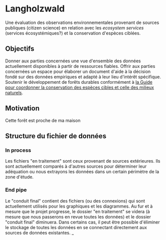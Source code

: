 # Langholzwald

Une évaluation des observations environnementales provenant de sources publiques (citizen science) en relation avec les  _ecosystem services_ (services écosystémiques?) et la conservation d'espèces ciblées.

## Objectifs

Donner aux parties concernées une vue d'ensemble des données actuellement disponibles à partir de ressources fiables. Offrir aux parties concernées un espace pour élaborer un document d'aide à la décision fondé sur des données empiriques et adapté à leur lieu d'intérêt spécifique. Soutenir le développement de forêts durables conformément à [la Guide pour coordonner la conservation des espèces cibles et celle des milieux naturels](https://www.infospecies.ch/fr/assets/content/documents/Plan_dAction_forets_claires-201112-def.pdf).

## Motivation

Cette forêt est proche de ma maison

## Structure du fichier de données

### In process

Les fichiers "en traitement" sont ceux provenant de sources extérieures. Ils sont actuellement comparés à d'autres sources pour déterminer leur adéquation ou nous extrayons les données dans un certain périmètre de la zone d'étude.

### End pipe

Le "conduit final" contient des fichiers (ou des connexions) qui sont actuellement utilisés pour les graphiques et les diagrammes. Au fur et à mesure que le projet progresse, le dossier "en traitement" se videra (à mesure que nous passerons en revue toutes les données) et le dossier "conduit final" diminuera. Dans certains cas, il peut être possible d'éliminer le stockage de toutes les données en se connectant directement aux sources de données existantes.
_

